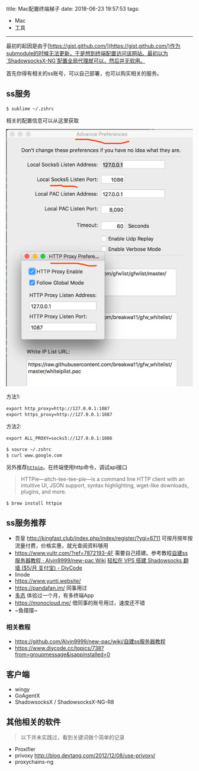 title: Mac配置终端梯子
date: 2018-06-23 19:57:53
tags:
- Mac
- 工具
---

最初的起因是由于[https://gist.github.com/](https://gist.github.com/)作为submodule的时候无法更新，于是想到终端配置访问该网站。最初以为`ShadowsocksX-NG`配置全局代理就可以，然后并无软用。

首先你得有相关的ss账号，可以自己部署，也可以购买相关的服务。


## ss服务

```shell
$ sublime ~/.zshrc
```

相关的配置信息可以从这里获取

![](/images/proxy/ShadowsocksX-NG-config.jpeg)

方法1:

```
export http_proxy=http://127.0.0.1:1087
export https_proxy=http://127.0.0.1:1087
```

方法2:

```
export ALL_PROXY=socks5://127.0.0.1:1086
```

```shell
$ source ~/.zshrc
$ curl www.google.com
```

另外推荐[`httpie`](https://httpie.org/)。在终端使用http命令，调试api接口

> HTTPie—aitch-tee-tee-pie—is a command line HTTP client with an intuitive UI, JSON support, syntax highlighting, wget-like downloads, plugins, and more.

```
$ brew install httpie
```

## ss服务推荐 ##
- 吾皇 http://kingfast.club/index.php/index/register/?yqi=6711 可按月按年按流量付费，价格实惠，就光查阅资料够用
- https://www.vultr.com/?ref=7872193-4F 需要自己搭建。参考教程[自建ss服务器教程 · Alvin9999/new-pac Wiki](https://github.com/Alvin9999/new-pac/wiki/%E8%87%AA%E5%BB%BAss%E6%9C%8D%E5%8A%A1%E5%99%A8%E6%95%99%E7%A8%8B)  [轻松在 VPS 搭建 Shadowsocks 翻墙 ($5/月 支付宝) - DiyCode](https://www.diycode.cc/topics/738?from=groupmessage&isappinstalled=0)
- linode
- https://www.yunti.website/
- https://pandafan.im/ 同事用过
- [多态](https://duotai.love/) 体验过一个月，有多终端App
- https://monocloud.me/ 借同事的账号用过，速度还不错
- ~鱼摆摆~

### 相关教程 ###
- https://github.com/Alvin9999/new-pac/wiki/自建ss服务器教程
- https://www.diycode.cc/topics/738?from=groupmessage&isappinstalled=0

## 客户端 ##
- wingy
- GoAgentX
- ShadowsocksX / ShadowsocksX-NG-R8

## 其他相关的软件 ##
> 以下并未实践过，看到关键词做个简单的记录

- Proxifier
- privoxy http://blog.devtang.com/2012/12/08/use-privoxy/
- proxychains-ng